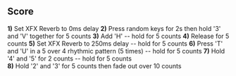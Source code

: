 ## Score

**1)** Set XFX Reverb to 0ms delay 
**2)** Press random keys for 2s then hold '3' and 'V' together for 5 counts
**3)** Add 'H'
-- hold for 5 counts
**4)** Release for 5 counts
**5)** Set XFX Reverb to 250ms delay
-- hold for 5  counts
**6)** Press 'T' and 'U' in a 5 over 4 rhythmic pattern (5 times)
-- hold for 5 counts
**7)** Hold '4' and '5' for 2 counts
-- hold for 5 counts  
**8)** Hold '2' and '3' for 5 counts then  fade out over 10 counts
